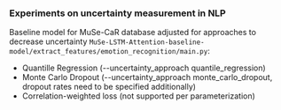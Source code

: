 ### Experiments on uncertainty measurement in NLP

Baseline model for MuSe-CaR database adjusted for approaches to decrease uncertainty `MuSe-LSTM-Attention-baseline-model/extract_features/emotion_recognition/main.py`:
* Quantille Regression (--uncertainty_approach quantile_regression)
* Monte Carlo Dropout (--uncertainty_approach monte_carlo_dropout, dropout rates need to be specified additionally)
* Correlation-weighted loss (not supported per parameterization)